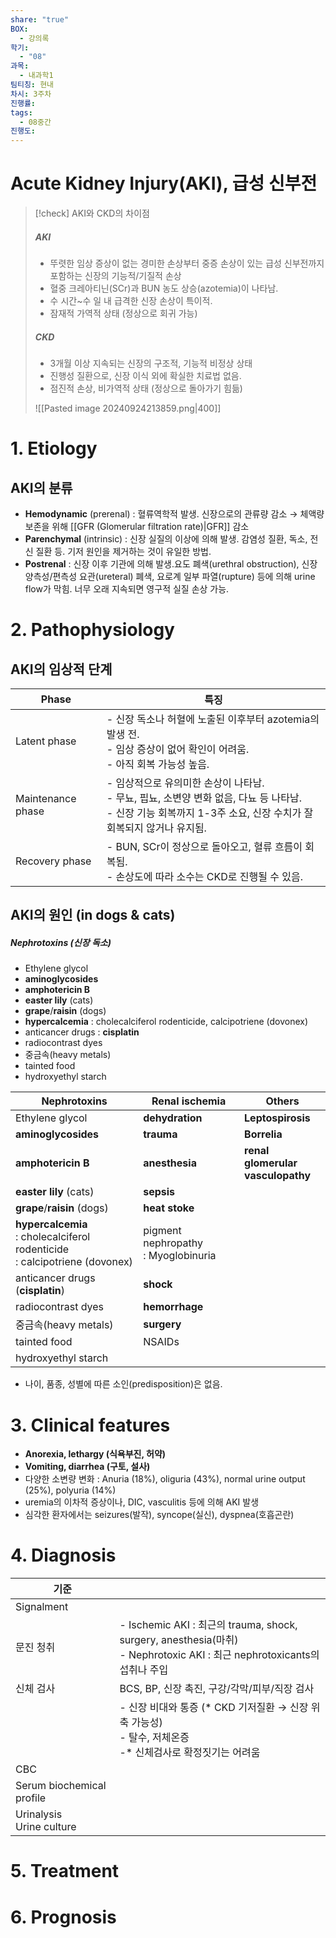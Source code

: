```yaml
---
share: "true"
BOX:
  - 강의록
학기:
  - "08"
과목:
  - 내과학1
팀티칭: 현내
차시: 3주차
진행률: 
tags:
  - 08중간
진행도: 
---
```


# Acute Kidney Injury(AKI), 급성 신부전

>[!check] AKI와 CKD의 차이점
>##### **AKI** 
>- 뚜렷한 임상 증상이 없는 경미한 손상부터 중증 손상이 있는 급성 신부전까지 포함하는 신장의 기능적/기질적 손상
>- 혈중 크레아티닌(SCr)과 BUN 농도 상승(azotemia)이 나타남.
>- 수 시간~수 일 내 급격한 신장 손상이 특이적.
>- 잠재적 가역적 상태 (정상으로 회귀 가능)
>##### **CKD**
>- 3개월 이상 지속되는 신장의 구조적, 기능적 비정상 상태
>- 진행성 질환으로, 신장 이식 외에 확실한 치료법 없음.
>- 점진적 손상, 비가역적 상태 (정상으로 돌아가기 힘듦)
>
>![[Pasted image 20240924213859.png|400]]


# 1. Etiology
## AKI의 분류
- **Hemodynamic** (prerenal) : 혈류역학적 발생. 신장으로의 관류량 감소 → 체액량 보존을 위해 [[GFR (Glomerular filtration rate)|GFR]] 감소
- **Parenchymal** (intrinsic) : 신장 실질의 이상에 의해 발생.  감염성 질환, 독소, 전신 질환 등. 기저 원인을 제거하는 것이 유일한 방법.
- **Postrenal** : 신장 이후 기관에 의해 발생.요도 폐색(urethral obstruction), 신장 양측성/편측성 요관(ureteral) 폐색, 요로계 일부 파열(rupture) 등에 의해 urine flow가 막힘. 너무 오래 지속되면 영구적 실질 손상 가능.

# 2. Pathophysiology

## AKI의 임상적 단계

| Phase             | 특징                                                                                                      |
| ----------------- | ------------------------------------------------------------------------------------------------------- |
| Latent phase      | - 신장 독소나 허혈에 노출된 이후부터 azotemia의 발생 전.<br>- 임상 증상이 없어 확인이 어려움.<br>- 아직 회복 가능성 높음.                        |
| Maintenance phase | - 임상적으로 유의미한 손상이 나타남.<br>- 무뇨, 핍뇨, 소변양 변화 없음, 다뇨 등 나타남.<br>- 신장 기능 회복까지 1-3주 소요, 신장 수치가 잘 회복되지 않거나 유지됨. |
| Recovery phase    | - BUN, SCr이 정상으로 돌아오고, 혈류 흐름이 회복됨.<br>- 손상도에 따라 소수는 CKD로 진행될 수 있음.                                      |

## AKI의 원인 (in dogs & cats)
##### Nephrotoxins (신장 독소)
- Ethylene glycol
- **aminoglycosides**
- **amphotericin B**
- **easter lily** (cats)
- **grape**/**raisin** (dogs)
- **hypercalcemia** : cholecalciferol rodenticide, calcipotriene (dovonex)
- anticancer drugs : **cisplatin**
- radiocontrast dyes
- 중금속(heavy metals)
- tainted food
- hydroxyethyl starch


| Nephrotoxins                                                                    | Renal ischemia                         | Others                               |
| ------------------------------------------------------------------------------- | -------------------------------------- | ------------------------------------ |
| Ethylene glycol                                                                 | **dehydration**                        | **Leptospirosis**                    |
| **aminoglycosides**                                                             | **trauma**                             | **Borrelia**                         |
| **amphotericin B**                                                              | **anesthesia**                         | **renal glomerular<br>vasculopathy** |
| **easter lily** (cats)                                                          | **sepsis**                             |                                      |
| **grape**/**raisin** (dogs)                                                     | **heat stoke**                         |                                      |
| **hypercalcemia**<br>: cholecalciferol rodenticide<br>: calcipotriene (dovonex) | pigment nephropathy<br>: Myoglobinuria |                                      |
| anticancer drugs (**cisplatin**)                                                | **shock**                              |                                      |
| radiocontrast dyes                                                              | **hemorrhage**                         |                                      |
| 중금속(heavy metals)                                                               | **surgery**                            |                                      |
| tainted food                                                                    | NSAIDs                                 |                                      |
| hydroxyethyl starch                                                             |                                        |                                      |
- 나이, 품종, 성별에 따른 소인(predisposition)은 없음.
# 3. Clinical features

- **Anorexia, lethargy (식욕부진, 허약)**
- **Vomiting, diarrhea (구토, 설사)**
- 다양한 소변량 변화 : Anuria (18%), oliguria (43%), normal urine output (25%), polyuria (14%)
- uremia의 이차적 증상이나, DIC, vasculitis 등에 의해 AKI 발생
- 심각한 환자에서는 seizures(발작), syncope(실신), dyspnea(호흡곤란)
# 4. Diagnosis

| 기준                          |                                                                                                               |
| --------------------------- | ------------------------------------------------------------------------------------------------------------- |
| Signalment                  |                                                                                                               |
| 문진 청취                       | - Ischemic AKI : 최근의 trauma, shock, surgery, anesthesia(마취)<br>- Nephrotoxic AKI : 최근 nephrotoxicants의 섭취나 주입 |
| 신체 검사                       | BCS, BP, 신장 촉진, 구강/각막/피부/직장 검사                                                                                |
|                             | - 신장 비대와 통증 (\* CKD 기저질환 → 신장 위축 가능성)<br>- 탈수, 저체온증<br>-\* 신체검사로 확정짓기는 어려움                                    |
| CBC                         |                                                                                                               |
| Serum biochemical profile   |                                                                                                               |
| Urinalysis<br>Urine culture |                                                                                                               |

# 5. Treatment
# 6. Prognosis